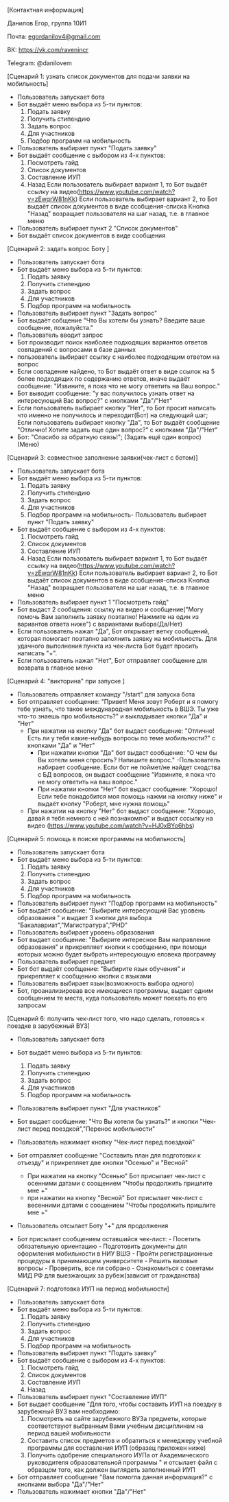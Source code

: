 [Контактная информация]

Данилов Егор, группа 10И1

Почта: egordanilov4@gmail.com

ВК: https://vk.com/ravenincr

Telegram: @danilovem


[Сценарий 1: узнать список документов для подачи заявки на мобильность]

 - Пользователь запускает бота
 - Бот выдаёт меню выбора из 5-ти пунктов:
    1. Подать заявку
    2. Получить стипендию
	3. Задать вопрос
	4. Для участников
	5. Подбор программ на мобильность
 - Пользователь выбирает пункт "Подать заявку"
 - Бот выдаёт сообщение с выбором из 4-х пунктов:
	1. Посмотреть гайд
	2. Список документов
	3. Составление ИУП
	4. Назад
	Если пользователь выбирает вариант 1, то Бот выдаёт ссылку на видео(https://www.youtube.com/watch?v=zEwqrW81nKk) 
	Если пользователь выбирает вариант 2, то Бот выдаёт список документов в виде ссобщения-списка
	Кнопка "Назад" возращает пользователя на шаг назад, т.е. в главное меню
 - Пользователь выбирает пункт 2 "Список документов"
 - Бот выдаёт список документов в виде сообщения 


[Сценарий 2: задать вопрос Боту ]

 - Пользователь запускает бота
 - Бот выдаёт меню выбора из 5-ти пунктов:
    1. Подать заявку
    2. Получить стипендию
	3. Задать вопрос
	4. Для участников
	5. Подбор программ на мобильность
 - Пользователь выбирает пункт "Задать вопрос"
 - Бот выдаёт собщение "Что Вы хотели бы узнать? Введите ваше сообщение, пожалуйста."
 - Пользователь вводит запрос
 - Бот производит поиск наиболее подходящих вариантов ответов
 совпадений с вопросами в базе данных
 - пользователь выбирает ссылку с наиболее подходящим ответом на вопрос
 - Если совпадение найдено, то Бот выдаёт ответ в виде ссылок на 5 более подходящих по содержанию ответов,
	иначе выдаёт сообщение: "Извините, я пока что не могу ответить на Ваш вопрос." 
 - Бот выводит сообщение: "у вас получилось узнать ответ на интересующий Вас вопрос?" с кнопками "Да"/"Нет"
 - Если пользователь выбирает кнопку "Нет", то Бот просит написать что именно не получилось и переходит(Бот) на следующий шаг;
	Если пользователь выбирает кнопку "Да", то Бот выдаёт сообщение "Отлично! Хотите задать еще один вопрос?" с кнопками "Да"/"Нет" 
 - Бот: "Спасибо за обратную связь!"; (Задать ещё один вопрос)(Меню)


[Сценарий 3: совместное заполнение заявки(чек-лист с ботом)]

 - Пользователь запускает бота
 - Бот выдаёт меню выбора из 5-ти пунктов:
    1. Подать заявку
    2. Получить стипендию
	3. Задать вопрос
	4. Для участников
	5. Подбор программ на мобильность- Пользователь выбирает пункт "Подать заявку"
 - Бот выдаёт сообщение с выбором из 4-х пунктов:
	1. Посмотреть гайд
	2. Список документов
	3. Составление ИУП
	4. Назад
	Если пользователь выбирает вариант 1, то Бот выдаёт ссылку на видео(https://www.youtube.com/watch?v=zEwqrW81nKk) 
	Если пользователь выбирает вариант 2, то Бот выдаёт список документов в виде ссобщения-списка
	Кнопка "Назад" возращает пользователя на шаг назад, т.е. в главное меню
 - Пользователь выбирает пункт 1 "Посмотреть гайд"
 - Бот выдаст 2 сообщения: ссылку на видео и сообщение("Могу помочь Вам заполнить заявку поэтапно! Нажмите на один из вариантов ответа ниже") с вариантами выбора(Да/Нет)
 - Если пользователь нажал "Да", Бот открывает ветку сообщений, которая помогает поэтапно заполнить заявку на мобильность.
 Для удачного выполнения  пункта из чек-листа Бот будет просить написать "+".
 - Если пользователь нажал "Нет", Бот отправляет сообщение для возврата в главное меню

[Сценарий 4: "викторина" при запуске ]

 - Пользователь отправляет команду "/start" для запуска бота
 - Бот отправляет сообщение: "Привет! Меня зовут Роберт и я помогу тебе узнать, что такое международная мобильность в ВШЭ.
	Ты уже что-то знаешь про мобильность?" и выкладывает кнопки "Да" и "Нет"
	- При нажатии на кнопку "Да" бот выдаст сообщение: "Отлично! Есть ли у тебя какие-нибудь вопросы по теме мобильности?" с кнопками "Да" и "Нет"
		- При нажатии кнопки "Да" бот выдаст сообщение: "О чем бы Вы хотели меня спросить? Напишите вопрос."
			-Пользователь набирает сообщение. Если бот не поймет/не найдет сходства с БД вопросов, он выдаст сообщение "Извините, я пока что не могу ответить на ваш вопрос."
		- При нажатии кнопки "Нет" бот выдаст сообщение: "Хорошо! Если тебе понадобится моя помощь нажми на кнопку ниже" и выдаёт кнопку "Роберт, мне нужна помощь" 
	- При нажатии на кнопку "Нет" бот выдаст сообщение: "Хорошо, давай я тебя немного с ней познакомлю" и выдаст сссылку на видео (https://www.youtube.com/watch?v=HJ0xBYo6hbs)
	
[Сценарий 5: помощь в поиске программы на мобильность]

 - Пользователь запускает бота
 - Бот выдаёт меню выбора из 5-ти пунктов:
    1. Подать заявку
    2. Получить стипендию
	3. Задать вопрос
	4. Для участников
	5. Подбор программ на мобильность
 - Пользователь выбирает пункт "Подбор программ на мобильность"
 - Бот выдаёт сообщение: "Выбирите интересующий Вас уровень образования " и выдает 3 кнопки для выбора "Бакалавриат","Магистратура","PHD"
 - Пользователь выбирает уровень образования
 - Бот выдает сообщение: "Выбирите интересное Вам направление образования" и прикрепляет кнопки к сообщению, 
	при помощи которых можно будет выбрать интересующую еловека программу
 - Пользователь выбирает предмет
 - Бот бот выдаёт сообщение: "Выбирите язык обучения" и прикрепляет к сообщению кнопки с языками
 - Пользователь выбирает язык(возможность выбора одного)
 - Бот, проанализировав все имеющиеся программы, выдает одним сообщением те места, куда пользователь может поехать по его запросам
 
[Сценарий 6: получить чек-лист того, что надо сделать, готовясь к поездке в зарубежный ВУЗ]
 
 - Пользователь запускает бота
 - Бот выдаёт меню выбора из 5-ти пунктов:
    1. Подать заявку
    2. Получить стипендию
	3. Задать вопрос
	4. Для участников
	5. Подбор программ на мобильность
 - Пользователь выбирает пункт "Для участников"
 - Бот выдает сообщение: "Что Вы хотели бы узнать?" и кнопки "Чек-лист перед поездкой","Перенос мобильности"
 - Пользователь нажимает кнопку "Чек-лист перед поездкой"
 - Бот отправляет сообщение "Составить план для подготовки к отъезду" и прикрепляет две кнопки "Осенью" и "Весной"
	- При нажатии на кнопку "Осенью" Бот присылает чек-лист с осенними датами с соощением "Чтобы продолжить пришлите мне +"
	- при нажатии на кнопку "Весной" Бот присылает чек-лист с весенними датами с соощением "Чтобы продолжить пришлите мне +"
 
 - Пользователь отсылает Боту "+" для продолжения
 - Бот присылает сообщением оставшийся чек-лист: 
		- Посетить обязательную ориентацию
		- Подготовить документы для оформления мобильности в НИУ ВШЭ
		- Пройти регистрационные процедуры в принимающем университете
		- Решить визовые вопросы
		- Проверить, все ли собрано
		- Ознакомиться с советами МИД РФ для выезжающих за рубеж(зависит от гражданства)
 
[Сценарий 7: подготовка ИУП на период мобильности]

 - Пользователь запускает бота
 - Бот выдаёт меню выбора из 5-ти пунктов:
    1. Подать заявку
    2. Получить стипендию
	3. Задать вопрос
	4. Для участников
	5. Подбор программ на мобильность
 - Пользователь выбирает пункт "Подать заявку"
 - Бот выдаёт сообщение с выбором из 4-х пунктов:
	1. Посмотреть гайд
	2. Список документов
	3. Составление ИУП
	4. Назад
 - Пользователь выбирает пункт "Составление ИУП"
 - Бот выдает сообщение "Для того, чтобы составить ИУП на поездку в зарубежный ВУЗ вам необходимо:
	1) Посмотреть на сайте зарубежного ВУЗа предметы, которые соответствуют выбранным Вами учебным дисциплинам на период вашей мобильности
	2) Составить список предметов и обратиться к менеджеру учебной программы для составления ИУП (образец приложен ниже)
	3) Получить одобрение специального ИУПа от Академического руководителя образовательной программы
 " и отсылает файл с образцом того, как должен выглядеть заполненный ИУП 
 - Бот отправляет сообщение "Вам помогла данная информация?" с кнопками выбора "Да"/"Нет"
 - Пользователь нажимает кнопки "Да"/"Нет"
